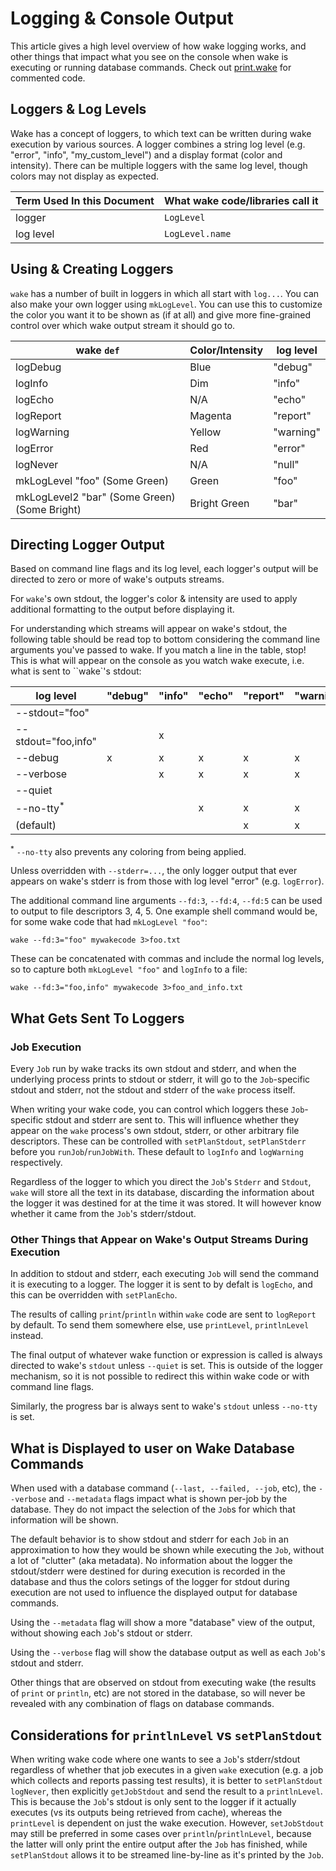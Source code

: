 # Logging & Console Output

This article gives a high level overview of how wake logging works,
and other things that impact what you see on the console when wake is executing or running database commands.
Check out [print.wake](https://github.com/sifive/wake/blob/master/share/wake/lib/core/print.wake)
for commented code.

## Loggers & Log Levels

Wake has a concept of loggers,
to which text can be written during wake execution by various sources.
A logger combines a string log level (e.g. "error", "info", "my_custom_level")
and a display format (color and intensity).
There can be multiple loggers with the same log level,
though colors may not display as expected.

|Term Used In this Document | What wake code/libraries call it |
----------------------------|----------------------------------|
|  logger                   | `LogLevel`                       |
|  log level                | `LogLevel.name`                  |

## Using & Creating Loggers

`wake` has a number of built in loggers in which all start with `log...`.
You can also make your own logger using `mkLogLevel`.
You can use this to customize the color you want it to be shown as (if at all)
and give more fine-grained control over which wake output stream it should go to.


| wake `def`        | Color/Intensity | log level |
|-------------------|-----------------|-----------|
| logDebug          |     Blue        | "debug"   |
| logInfo           |     Dim         | "info"    |
| logEcho           |      N/A        | "echo"    |
| logReport         |    Magenta      | "report"  |
| logWarning        |    Yellow       | "warning" |
| logError          |     Red         | "error"   |
| logNever          |     N/A         | "null"    |
| mkLogLevel "foo" (Some Green) |  Green     | "foo"     |
| mkLogLevel2 "bar" (Some Green) (Some Bright) | Bright Green   | "bar"      |

## Directing Logger Output

Based on command line flags and its log level,
each logger's output will be directed to zero or more of wake's outputs streams.

For `wake`'s own stdout, the logger's color & intensity are used to apply
additional formatting to the output before displaying it.

For understanding which streams will appear on wake's stdout,
the following table should be read top to bottom considering the command line arguments you've passed to wake.
If you match a line in the table, stop!
This is what will appear on the console as you watch wake execute,
i.e. what is sent to ``wake`'s stdout:

| log level           | "debug"  | "info"  | "echo"  | "report"  | "warning"  | "error"  | "null"  |  "foo" |
|---------------------|----------|---------|---------|-----------|------------|----------|---------|--------|
|--stdout="foo"       |          |         |         |           |            |          |         |    x   |
|--stdout="foo,info"  |          |    x    |         |           |            |          |         |    x   |
|--debug              |      x   |    x    |    x    |     x     |      x     |    x     |         |        |
|--verbose            |          |    x    |    x    |     x     |      x     |    x     |         |        |
|--quiet              |          |         |         |           |            |    x     |         |        |
|--no-tty<sup>*</sup> |          |         |    x    |     x     |      x     |    x     |         |        |
|(default)            |          |         |         |     x     |      x     |    x     |         |        |

<sup>*</sup> `--no-tty` also prevents any coloring from being applied.

Unless overridden with `--stderr=...`,
the only logger output that ever appears on wake's stderr is from those with log level "error"
(e.g. `logError`).

The additional command line arguments `--fd:3`, `--fd:4`, `--fd:5` can be used to output to file descriptors 3, 4, 5.
One example shell command would be, for some wake code that had `mkLogLevel "foo"`:

```
wake --fd:3="foo" mywakecode 3>foo.txt
```

These can be concatenated with commas and include the normal log levels, so to capture both `mkLogLevel "foo"` and `logInfo` to a file:

```
wake --fd:3="foo,info" mywakecode 3>foo_and_info.txt
```

## What Gets Sent To Loggers

### Job Execution

Every `Job` run by wake tracks its own stdout and stderr,
and when the underlying process prints to stdout or stderr,
it will go to the `Job`-specific stdout and stderr,
not the stdout and stderr of the `wake` process itself.

When writing your wake code,
you can control which loggers these `Job`-specific stdout and stderr are sent to.
This will influence whether they appear on the `wake` process's own stdout,
stderr, or other arbitrary file descriptors.
These can be controlled with `setPlanStdout`, `setPlanStderr` before you `runJob`/`runJobWith`.
These default to `logInfo` and `logWarning` respectively.

Regardless of the logger to which you direct the `Job`'s `Stderr` and `Stdout`,
`wake` will store all the text in its database,
discarding the information about the logger it was destined for at the time it was stored.
It will however know whether it came from the `Job`'s stderr/stdout.

### Other Things that Appear on Wake's Output Streams During Execution

In addition to stdout and stderr, each executing `Job` will send the command
it is executing to a logger. The logger it is sent to by defalt is `logEcho`,
and this can be overridden with `setPlanEcho`.

The results of calling `print`/`println` within `wake` code are sent to `logReport` by default.
To send them somewhere else, use `printLevel`, `printlnLevel` instead.

The final output of whatever wake function or expression is called is always directed to
wake's `stdout` unless `--quiet` is set.
This is outside of the logger mechanism,
so it is not possible to redirect this within wake code or with command line flags.

Similarly, the progress bar is always sent to wake's `stdout` unless `--no-tty` is set.

## What is Displayed to user on Wake Database Commands

When used with a database command (`--last, --failed, --job`, etc),
the `--verbose` and `--metadata` flags impact what is shown per-job by the database.
They do not impact the selection of the `Job`s for which that information will be shown.

The default behavior is to show stdout and stderr for each `Job`
in an approximation to how they would be shown while executing the `Job`,
without a lot of "clutter" (aka metadata).
No information about the logger the stdout/stderr were destined for during execution
is recorded in the database and thus the colors setings of the logger for stdout
during execution are not used to influence the displayed output for database commands.

Using the `--metadata` flag will show a more "database" view of the output,
without showing each `Job`'s stdout or stderr.

Using the `--verbose` flag will show the database output as well as each `Job`'s stdout and stderr.

Other things that are observed on stdout from executing wake (the results of `print` or `println`, etc)
are not stored in the database, so will never be revealed with any combination of flags on database commands.

## Considerations for `printlnLevel` vs `setPlanStdout`

When writing wake code where one wants to see a `Job`'s stderr/stdout
regardless of whether that job executes in a given `wake` execution
(e.g. a job which collects and reports passing test results),
it is better to  `setPlanStdout logNever`, then explicitly `getJobStdout` and
send the result to a `printlnLevel`.
This is because the `Job`'s stdout is only sent to the logger if it actually executes
(vs its outputs being retrieved from cache),
whereas the `printLevel` is dependent on just the wake execution.
However, `setJobStdout` may still be preferred in some cases over `println`/`printlnLevel`,
because the latter will only print the entire output after the `Job` has finished,
while `setPlanStdout` allows it to be streamed line-by-line as it's printed by the `Job`.

